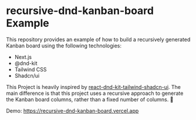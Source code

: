 # recursive-dnd-kanban-board Example

This repository provides an example of how to build a recursively generated Kanban board using the following technologies:

- Next.js
- @dnd-kit
- Tailwind CSS
- Shadcn/ui

This Project is heavily inspired by [react-dnd-kit-tailwind-shadcn-ui](https://github.com/georgegriff/react-dnd-kit-tailwind-shadcn-ui). The main difference is that this project uses a recursive approach to generate the Kanban board columns, rather than a fixed number of columns. 🚀

Demo: https://recursive-dnd-kanban-board.vercel.app
